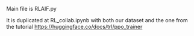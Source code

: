 Main file is RLAIF.py

It is duplicated at RL_collab.ipynb with both our dataset and the one from the tutorial https://huggingface.co/docs/trl/ppo_trainer